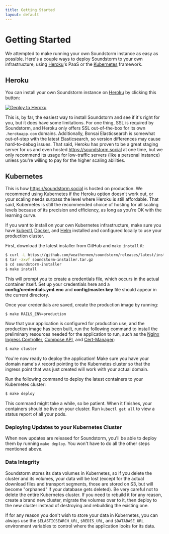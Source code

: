 ```yaml
---
title: Getting Started
layout: default
---
```


# Getting Started

We attempted to make running your own Soundstorm instance as easy as
possible. Here's a couple ways to deploy Soundstorm to your own
infrastructure, using [Heroku][]'s PaaS or the [Kubernetes][] framework.

## Heroku

You can install your own Soundstorm instance on [Heroku][] by clicking this
button:

[![Deploy to Heroku](https://www.herokucdn.com/deploy/button.svg)](https://heroku.com/deploy?template=https://github.com/weathermen/soundstorm)

This is, by far, the easiest way to install Soundstorm and see if it's
right for you, but it does have some limitations. For one thing, SSL is
required by Soundstorm, and Heroku only offers SSL out-of-the-box for
its own `.herokuapp.com` domains. Additionally, Bonsai Elasticsearch is
somewhat out-of-step with the latest Elasticsearch, so version
differences may cause hard-to-debug issues. That said, Heroku has proven
to be a great staging server for us and even hosted
<https://soundstorm.social> at one time, but we only recommend its usage
for low-traffic servers (like a personal instance) unless you're willing
to pay for the higher scaling abilities.

## Kubernetes

This is how <https://soundstorm.social> is hosted on production. We
recommend using Kubernetes if the Heroku option doesn't work out, or
your scaling needs surpass the level where Heroku is still affordable.
That said, Kubernetes is still the recommended choice of hosting for all
scaling levels because of its precision and efficiency, as long as
you're OK with the learning curve.

If you want to install on your own Kubernetes infrastructure, make sure
you have [kubectl][], [Docker][], and [Helm][] installed and configured
locally to use your production cluster.

First, download the latest installer from GitHub and `make install` it:

```bash
$ curl -L https://github.com/weathermen/soundstorm/releases/latest/installer.tar.gz -o soundstorm-installer.tar.gz
$ tar -zxvf soundstorm-installer.tar.gz
$ cd soundstorm-installer
$ make install
```

This will prompt you to create a credentials file, which occurs in the
actual container itself. Set up your credentials here and a
**config/credentials.yml.enc** and **config/master.key** file should
appear in the current directory.

Once your credentials are saved, create the production image by running:

```bash
$ make RAILS_ENV=production
```

Now that your application is configured for production use, and the
production image has been built, run the following command to install
the preliminary resources needed for the application to run, such as
the [Nginx Ingress Controller][], [Compose API][], and [Cert-Manager][]:

```bash
$ make cluster
```

You're now ready to deploy the application! Make sure you have your
domain name's `A` record pointing to the Kubernetes cluster so that the
ingress point that was just created will work with your actual domain.

Run the following command to deploy the latest containers to your
Kubernetes cluster:

```bash
$ make deploy
```

This command might take a while, so be patient. When it finishes, your
containers should be live on your cluster. Run `kubectl get all` to view
a status report of all your pods.

### Deploying Updates to your Kubernetes Cluster

When new updates are released for Soundstorm, you'll be able to deploy
them by running `make deploy`. You won't have to do all the other steps
mentioned above.

### Data Integrity

Soundstorm stores its data volumes in Kubernetes, so if you delete the
cluster and its volumes, your data will be lost (except for the actual
download files and transport segments, those are stored on S3, but will
become "orphaned" if your database gets deleted). Be very careful not to
delete the entire Kubernetes cluster. If you need to rebuild it for any
reason, create a brand new cluster, migrate the volumes over to it,
then deploy to the new cluster instead of destroying and rebuilding the
existing one.

If for any reason you don't wish to store your data in Kubernetes, you
can always use the `$ELASTICSEARCH_URL`, `$REDIS_URL`, and
`$DATABASE_URL` environment variables to control where the application
looks for its data.

[Heroku]: https://heroku.com
[Kubernetes]: https://kubernetes.io
[kubectl]: https://kubernetes.io/docs/tasks/tools/install-kubectl/
[Docker]: https://docker.com
[Helm]: https://helm.sh/
[Nginx Ingress Controller]: https://github.com/kubernetes/ingress-nginx
[Compose API]: https://github.com/docker/compose-on-kubernetes
[Cert-Manager]: https://cert-manager.io/

